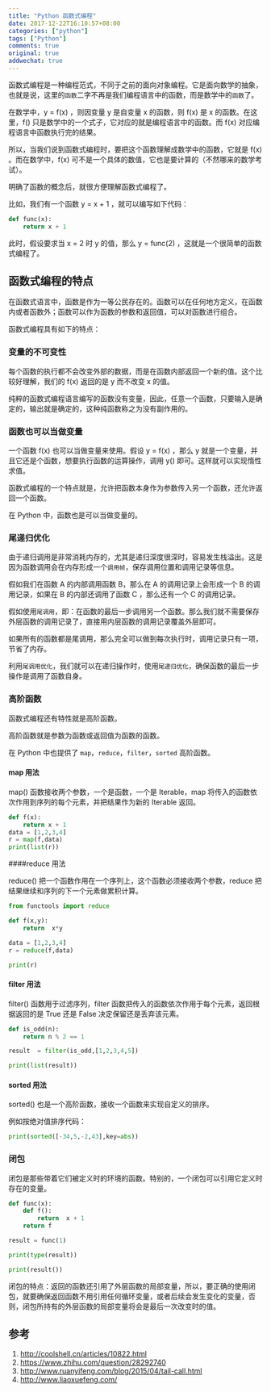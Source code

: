 ```yaml
---
title: "Python 函数式编程"
date: 2017-12-22T16:10:57+08:00
categories: ["python"]
tags: ["Python"]
comments: true
original: true
addwechat: true
---
```





函数式编程是一种编程范式，不同于之前的面向对象编程。它是面向数学的抽象，也就是说，这里的`函数`二字不再是我们编程语言中的函数，而是数学中的`函数`了。

<!--more-->

在数学中，y = f(x) ，则因变量 y 是自变量 x 的函数，则 f(x) 是 x 的函数。在这里，f() 只是数学中的一个式子，它对应的就是编程语言中的函数。而 f(x) 对应编程语言中函数执行完的结果。

所以，当我们说到函数式编程时，要把这个函数理解成数学中的函数，它就是 f(x) 。而在数学中，f(x) 可不是一个具体的数值，它也是要计算的（不然哪来的数学考试）。

明确了函数的概念后，就很方便理解函数式编程了。

比如，我们有一个函数 y = x + 1 ，就可以编写如下代码：

``` python
def func(x):
	return x + 1 
```

此时，假设要求当 x = 2 时 y 的值，那么 y = func(2) ，这就是一个很简单的函数式编程了。

## 函数式编程的特点

在函数式语言中，函数是作为一等公民存在的。函数可以在任何地方定义，在函数内或者函数外；函数可以作为函数的参数和返回值，可以对函数进行组合。

函数式编程具有如下的特点：

### 变量的不可变性
每个函数的执行都不会改变外部的数据，而是在函数内部返回一个新的值。这个比较好理解，我们的 f(x) 返回的是 y 而不改变 x 的值。

纯粹的函数式编程语言编写的函数没有变量，因此，任意一个函数，只要输入是确定的，输出就是确定的，这种纯函数称之为没有副作用的。


### 函数也可以当做变量
一个函数 f(x) 也可以当做变量来使用。假设 y = f(x) ，那么 y 就是一个变量，并且它还是个函数，想要执行函数的运算操作，调用 y() 即可。这样就可以实现惰性求值。

函数式编程的一个特点就是，允许把函数本身作为参数传入另一个函数，还允许返回一个函数。

在 Python 中，函数也是可以当做变量的。

### 尾递归优化
由于递归调用是非常消耗内存的，尤其是递归深度很深时，容易发生栈溢出。这是因为函数调用会在内存形成一个`调用帧`，保存调用位置和调用记录等信息。

假如我们在函数 A 的内部调用函数 B，那么在 A 的调用记录上会形成一个 B 的调用记录，如果在 B 的内部还调用了函数 C ，那么还有一个 C 的调用记录。

假如使用`尾调用`，即：在函数的最后一步调用另一个函数。那么我们就不需要保存外层函数的调用记录了，直接用内层函数的调用记录覆盖外层即可。

如果所有的函数都是尾调用，那么完全可以做到每次执行时，调用记录只有一项，节省了内存。


利用`尾调用优化`，我们就可以在递归操作时，使用`尾递归优化`，确保函数的最后一步操作是调用了函数自身。




### 高阶函数

函数式编程还有特性就是高阶函数。

高阶函数就是参数为函数或返回值为函数的函数。

在 Python 中也提供了 `map`，`reduce`，`filter`，`sorted` 高阶函数。

#### map 用法

map() 函数接收两个参数，一个是函数，一个是 Iterable，map 将传入的函数依次作用到序列的每个元素，并把结果作为新的 Iterable 返回。

``` python
def f(x):
    return x + 1
data = [1,2,3,4]
r = map(f,data)
print(list(r))
```

####reduce 用法

reduce() 把一个函数作用在一个序列上，这个函数必须接收两个参数，reduce 把结果继续和序列的下一个元素做累积计算。

``` python 
from functools import reduce

def f(x,y):
    return  x*y

data = [1,2,3,4]
r = reduce(f,data)

print(r)
```

#### filter  用法

filter() 函数用于过滤序列，filter 函数把传入的函数依次作用于每个元素，返回根据返回的是 True 还是 False 决定保留还是丢弃该元素。

``` python
def is_odd(n):
    return n % 2 == 1

result  = filter(is_odd,[1,2,3,4,5])

print(list(result))
```
#### sorted 用法

sorted() 也是一个高阶函数，接收一个函数来实现自定义的排序。

例如按绝对值排序代码：
``` python
print(sorted([-34,5,-2,43],key=abs))
```


### 闭包

闭包是那些带着它们被定义时的环境的函数。特别的，一个闭包可以引用它定义时存在的变量。

``` python
def func(x):
    def f():
        return  x + 1
    return f

result = func(1)

print(type(result))

print(result())
```

闭包的特点：返回的函数还引用了外层函数的局部变量，所以，要正确的使用闭包，就要确保返回函数不用引用任何循环变量，或者后续会发生变化的变量，否则，闭包所持有的外层函数的局部变量将会是最后一次改变时的值。



## 参考

1. http://coolshell.cn/articles/10822.html
2. https://www.zhihu.com/question/28292740
3. http://www.ruanyifeng.com/blog/2015/04/tail-call.html
4. http://www.liaoxuefeng.com/

